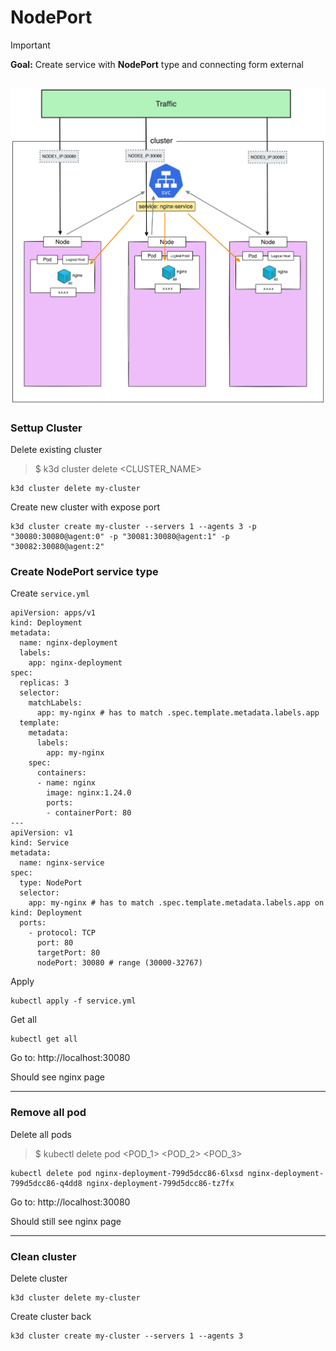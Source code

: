 # NodePort

> [!IMPORTANT]  
> **Goal:** Create service with **NodePort** type and connecting form external

![diagram](diagram.png)
---

### Settup Cluster

Delete existing cluster
> $ k3d cluster delete <CLUSTER_NAME>
```
k3d cluster delete my-cluster
```

Create new cluster with expose port
```
k3d cluster create my-cluster --servers 1 --agents 3 -p "30080:30080@agent:0" -p "30081:30080@agent:1" -p "30082:30080@agent:2"
```

### Create NodePort service type

Create `service.yml`
```
apiVersion: apps/v1
kind: Deployment
metadata:
  name: nginx-deployment
  labels:
    app: nginx-deployment
spec:
  replicas: 3
  selector:
    matchLabels:
      app: my-nginx # has to match .spec.template.metadata.labels.app
  template:
    metadata:
      labels:
        app: my-nginx
    spec:
      containers:
      - name: nginx
        image: nginx:1.24.0
        ports:
        - containerPort: 80
---
apiVersion: v1
kind: Service
metadata:
  name: nginx-service
spec:
  type: NodePort
  selector:
    app: my-nginx # has to match .spec.template.metadata.labels.app on kind: Deployment
  ports:
    - protocol: TCP
      port: 80
      targetPort: 80
      nodePort: 30080 # range (30000-32767)
```

Apply
```
kubectl apply -f service.yml 
```

Get all
```
kubectl get all
```

Go to: http://localhost:30080

Should see nginx page

---
### Remove all pod

Delete all pods
> $ kubectl delete pod <POD_1> <POD_2> <POD_3>
```
kubectl delete pod nginx-deployment-799d5dcc86-6lxsd nginx-deployment-799d5dcc86-q4dd8 nginx-deployment-799d5dcc86-tz7fx
```

Go to: http://localhost:30080

Should still see nginx page

---

### Clean cluster

Delete cluster
```
k3d cluster delete my-cluster
```

Create cluster back
```
k3d cluster create my-cluster --servers 1 --agents 3
```
